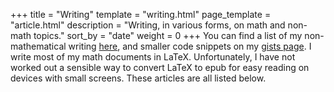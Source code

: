 +++
title = "Writing"
template = "writing.html"
page_template = "article.html"
description = "Writing, in various forms, on math and non-math topics."
sort_by = "date"
weight = 0
+++
You can find a list of my non-mathematical writing [here](/tags/), and smaller code snippets on my [gists page](https://gist.github.com/alexrutar).
I write most of my math documents in LaTeX.
Unfortunately, I have not worked out a sensible way to convert LaTeX to epub for easy reading on devices with small screens.
These articles are all listed below.
